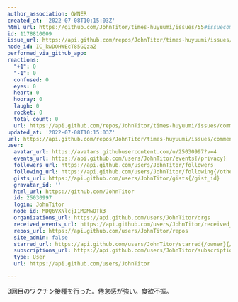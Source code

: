 ```yaml
---
author_association: OWNER
created_at: '2022-07-08T10:15:03Z'
html_url: https://github.com/JohnTitor/times-huyuumi/issues/55#issuecomment-1178810009
id: 1178810009
issue_url: https://api.github.com/repos/JohnTitor/times-huyuumi/issues/55
node_id: IC_kwDOHWEcT85GQzaZ
performed_via_github_app: 
reactions:
  "+1": 0
  "-1": 0
  confused: 0
  eyes: 0
  heart: 0
  hooray: 0
  laugh: 0
  rocket: 0
  total_count: 0
  url: https://api.github.com/repos/JohnTitor/times-huyuumi/issues/comments/1178810009/reactions
updated_at: '2022-07-08T10:15:03Z'
url: https://api.github.com/repos/JohnTitor/times-huyuumi/issues/comments/1178810009
user:
  avatar_url: https://avatars.githubusercontent.com/u/25030997?v=4
  events_url: https://api.github.com/users/JohnTitor/events{/privacy}
  followers_url: https://api.github.com/users/JohnTitor/followers
  following_url: https://api.github.com/users/JohnTitor/following{/other_user}
  gists_url: https://api.github.com/users/JohnTitor/gists{/gist_id}
  gravatar_id: ''
  html_url: https://github.com/JohnTitor
  id: 25030997
  login: JohnTitor
  node_id: MDQ6VXNlcjI1MDMwOTk3
  organizations_url: https://api.github.com/users/JohnTitor/orgs
  received_events_url: https://api.github.com/users/JohnTitor/received_events
  repos_url: https://api.github.com/users/JohnTitor/repos
  site_admin: false
  starred_url: https://api.github.com/users/JohnTitor/starred{/owner}{/repo}
  subscriptions_url: https://api.github.com/users/JohnTitor/subscriptions
  type: User
  url: https://api.github.com/users/JohnTitor

---
```

3回目のワクチン接種を行った。倦怠感が強い。食欲不振。